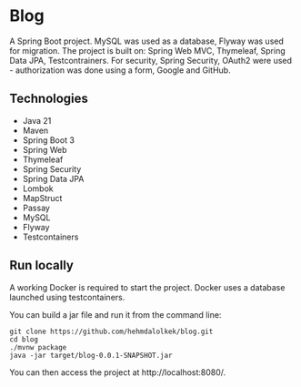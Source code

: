 # Blog
A Spring Boot project. MySQL was used as a database, Flyway was used for migration. The project is built on: Spring Web MVC, Thymeleaf, Spring Data JPA, Testcontrainers. For security, Spring Security, OAuth2 were used - authorization was done using a form, Google and GitHub.

## Technologies
* Java 21
* Maven
* Spring Boot 3
* Spring Web
* Thymeleaf
* Spring Security
* Spring Data JPA
* Lombok
* MapStruct
* Passay
* MySQL
* Flyway
* Testcontainers

## Run locally
A working Docker is required to start the project. Docker uses a database launched using testcontainers.

You can build a jar file and run it from the command line:
```
git clone https://github.com/hehmdalolkek/blog.git
cd blog
./mvnw package
java -jar target/blog-0.0.1-SNAPSHOT.jar
```
You can then access the project at http://localhost:8080/.